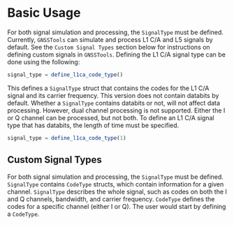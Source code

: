# Basic Usage

For both signal simulation and processing, the `SignalType` must be defined. Currently, `GNSSTools` can simulate and process L1 C/A and L5 signals by default. See the `Custom Signal Types` section below for instructions on defining custom signals in `GNSSTools`. Defining the L1 C/A signal type can be done using the following:

```julia
signal_type = define_l1ca_code_type()
```

This defines a `SignalType` struct that contains the codes for the L1 C/A signal and its carrier frequency. This version does not contain databits by default. Whether a `SignalType` contains databits or not, will not affect data processing. However, dual channel processing is not supported. Either the I or Q channel can be processed, but not both. To define an L1 C/A signal type that has databits, the length of time must be specified.

```julia
signal_type = define_l1ca_code_type(1)
```

##

## Custom Signal Types

For both signal simulation and processing, the `SignalType` must be defined. `SignalType` contains `CodeType` structs, which contain information for a given channel. `SignalType` describes the whole signal, such as codes on both the I and Q channels, bandwidth, and carrier frequency. `CodeType` defines the codes for a specific channel (either I or Q). The user would start by defining a `CodeType`.
